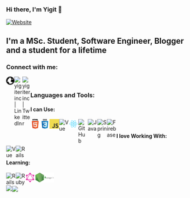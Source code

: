 ### Hi there, I'm Yigit 👋

[![Website](https://img.shields.io/website?label=erinc.io&style=for-the-badge&url=https%3A%2F%erinc.io)](https://erinc.io)

## I'm a MSc. Student, Software Engineer, Blogger and a student for a lifetime


### Connect with me:

[<img align="left" alt="erinc.io" width="22px" src="https://raw.githubusercontent.com/iconic/open-iconic/master/svg/globe.svg" />][website]
[<img align="left" alt="yigiterinc | LinkedIn" width="22px" src="https://cdn.jsdelivr.net/npm/simple-icons@v3/icons/linkedin.svg" />][linkedin]
[<img align="left" alt="yigiterinc | Twitter" width="22px" src="https://cdn.jsdelivr.net/npm/simple-icons@v3/icons/twitter.svg" />][twitter]

<br />

### Languages and Tools:

#### I can Use:
<img align="left" alt="HTML5" width="26px" src="https://raw.githubusercontent.com/github/explore/80688e429a7d4ef2fca1e82350fe8e3517d3494d/topics/html/html.png" />
<img align="left" alt="CSS3" width="26px" src="https://raw.githubusercontent.com/github/explore/80688e429a7d4ef2fca1e82350fe8e3517d3494d/topics/css/css.png" />
<img align="left" alt="JavaScript" width="26px" src="https://raw.githubusercontent.com/github/explore/80688e429a7d4ef2fca1e82350fe8e3517d3494d/topics/javascript/javascript.png" />
<img align="left" alt="Vue" width="26px" src="https://pics.freeicons.io/uploads/icons/png/191213921552037062-512.png" />
<img align="left" alt="React" width="26px" src="https://raw.githubusercontent.com/github/explore/80688e429a7d4ef2fca1e82350fe8e3517d3494d/topics/react/react.png"/>
<img align="left" alt="GitHub" width="26px" src="https://pics.freeicons.io/uploads/icons/png/9484177861548141924-512.png" />
<img align="left" alt="Java" width="26px" src="https://pics.freeicons.io/uploads/icons/png/378554371540553613-512.png"/>
<img align="left" alt="Spring" width="26px" src="https://pics.freeicons.io/uploads/icons/png/11755973651551952107-512.png"/>
<img align="left" alt="Firebase" width="26px" src="https://pics.freeicons.io/uploads/icons/png/6247864081536298180-512.png"/>
<br />

#### I love Working With:
<img align="left" alt="Vue" width="26px" src="https://pics.freeicons.io/uploads/icons/png/191213921552037062-512.png" />
<img align="left" alt="Rails" width="26px" src="https://pics.freeicons.io/uploads/icons/png/2219791841551942639-512.png" />

<br />

#### Learning:
<img align="left" alt="Rails" width="26px" src="https://pics.freeicons.io/uploads/icons/png/2219791841551942639-512.png" />
<img align="left" alt="Ruby" width="26px" src="https://pics.freeicons.io/uploads/icons/png/4090158241551942644-512.png" />
<img align="left" alt="GraphQL" width="26px" src="https://raw.githubusercontent.com/github/explore/80688e429a7d4ef2fca1e82350fe8e3517d3494d/topics/graphql/graphql.png" />
<img align="left" alt="Node.js" width="26px" src="https://raw.githubusercontent.com/github/explore/80688e429a7d4ef2fca1e82350fe8e3517d3494d/topics/nodejs/nodejs.png" />
<img align="left" alt="MongoDB" width="26px" src="https://raw.githubusercontent.com/github/explore/80688e429a7d4ef2fca1e82350fe8e3517d3494d/topics/mongodb/mongodb.png" />

<br />
<br />

<img align="left" src="https://my-readme-stats-yigiterinc.vercel.app/api?username=yigiterinc&show_icons=true&hide_border=true&theme=synthwave" />
<img align="center" src="https://my-readme-stats-yigiterinc.vercel.app/api/top-langs/?username=yigiterinc&layout=compact&theme=synthwave" />

[website]: https://erinc.io
[linkedin]: https://linkedin.com/in/yigit-erinc/
[twitter]: https://twitter.com/erinccodes

